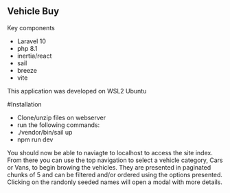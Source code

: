 ## Vehicle Buy

Key components
- Laravel 10
- php 8.1
- inertia/react
- sail
- breeze
- vite

This application was developed on WSL2 Ubuntu

#Installation
- Clone/unzip files on webserver
- run the following commands:
- ./vendor/bin/sail up
- npm run dev

You should now be able to naviagte to localhost to access the site index.
From there you can use the top navigation to select a vehicle category, Cars or Vans, to begin browing the vehicles.
They are presented in paginated chunks of 5 and can be filtered and/or ordered using the options presented. 
Clicking on the randonly seeded names will open a modal with more details.


  

